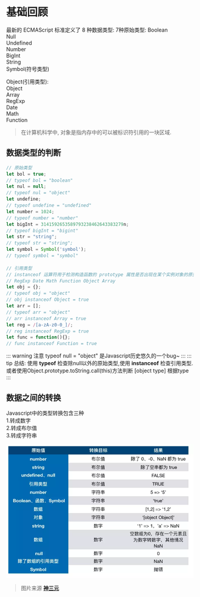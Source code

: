 # 基础回顾

最新的 ECMAScript 标准定义了 8 种数据类型:
7种原始类型:
    Boolean  
    Null  
    Undefined  
    Number  
    BigInt  
    String  
    Symbol(符号类型)  

Object(引用类型):  
    Object  
    Array  
    RegExp  
    Date  
    Math  
    Function  

> 在计算机科学中, 对象是指内存中的可以被标识符引用的一块区域.


## 数据类型的判断

```js
// 原始类型
let bol = true;
// typeof bol = "boolean"
let nul = null;
// typeof nul = "object"
let undefine;
// typeof undefine = "undefined"
let number = 1024;
// typeof number = "number"
let bigInt = 3141592653589793238462643383279n;
// typeof bigInt = "bigint"
let str = "string";
// typeof str = "string";
let symbol = Symbol('symbol');
// typeof symbol = "symbol"

// 引用类型
// instanceof 运算符用于检测构造函数的 prototype 属性是否出现在某个实例对象的原型链上。
// RegExp Date Math Function Object Array
let obj = {}; 
// typeof obj = "object"
// obj instanceof Object = true
let arr = [];
// typeof arr = "object"
// arr instanceof Array = true
let reg = /[a-zA-z0-0_]/;
// reg instanceof RegExp = true
let func = function(){};
// func instanceof Function = true
```
::: warning 注意
typeof null = "object" 是Javascript历史悠久的一个bug~
:::
::: tip 总结:
使用 **typeof** 检查除null以外的原始类型,使用 **instanceof** 检查引用类型.
或者使用Object.prototype.toString.call(this)方法判断 [object type] 根据type
:::

## 数据之间的转换
Javascript中的类型转换包含三种  
1.转成数字  
2.转成布尔值  
3.转成字符串  


<div align="center" >
  <img src="../../../assets/images/trans.jpg">
</div>

>  图片来源 **[神三元](https://juejin.im/post/5dac5d82e51d45249850cd20)**
